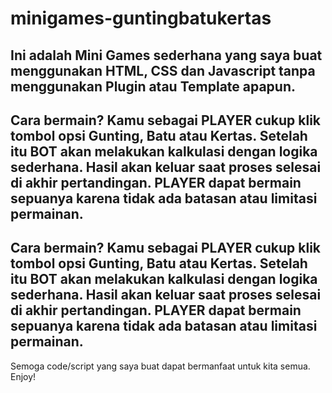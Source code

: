 # minigames-guntingbatukertas

Ini adalah Mini Games sederhana yang saya buat menggunakan HTML, CSS dan Javascript tanpa menggunakan Plugin atau Template apapun.
 ---
 Cara bermain?
 Kamu sebagai PLAYER cukup klik tombol opsi Gunting, Batu atau Kertas.
 Setelah itu BOT akan melakukan kalkulasi dengan logika sederhana.
 Hasil akan keluar saat proses selesai di akhir pertandingan.
 PLAYER dapat bermain sepuanya karena tidak ada batasan atau limitasi permainan.
 ---
Cara bermain? Kamu sebagai PLAYER cukup klik tombol opsi Gunting, Batu atau Kertas. Setelah itu BOT akan melakukan kalkulasi dengan logika sederhana. Hasil akan keluar saat proses selesai di akhir pertandingan. PLAYER dapat bermain sepuanya karena tidak ada batasan atau limitasi permainan.
---
Semoga code/script yang saya buat dapat bermanfaat untuk kita semua.
Enjoy!
